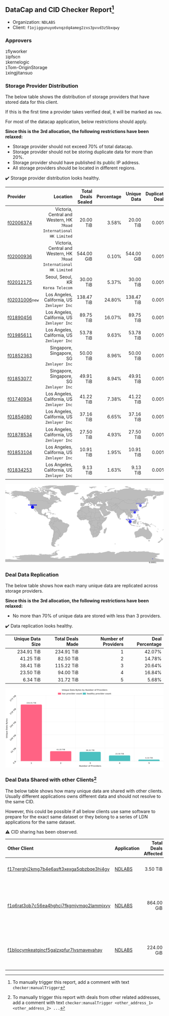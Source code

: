 ## DataCap and CID Checker Report[^1]
 - Organization: `NDLABS`
 - Client: `f1ojiggunuyo6vnqzdq4ameg2zxs3pvvd3z5bxqwy`
### Approvers
`1`flyworker<br/>`1`ipfscn<br/>`1`kernelogic<br/>`1`Tom-OriginStorage<br/>`1`xingjitansuo

### Storage Provider Distribution
The below table shows the distribution of storage providers that have stored data for this client.

If this is the first time a provider takes verified deal, it will be marked as `new`.

For most of the datacap application, below restrictions should apply.

**Since this is the 3rd allocation, the following restrictions have been relaxed:**
 - Storage provider should not exceed 70% of total datacap.
 - Storage provider should not be storing duplicate data for more than 20%.
 - Storage provider should have published its public IP address.
 - All storage providers should be located in different regions.

✔️ Storage provider distribution looks healthy.

| Provider                                                    |                                                               Location | Total Deals Sealed | Percentage | Unique Data | Duplicate Deals |
| :---------------------------------------------------------- | ---------------------------------------------------------------------: | -----------------: | ---------: | ----------: | --------------: |
| [f02006374](https://filfox.info/en/address/f02006374)       | Victoria, Central and Western, HK<br/>`7Road International HK Limited` |          20.00 TiB |      3.58% |   20.00 TiB |           0.00% |
| [f02000936](https://filfox.info/en/address/f02000936)       | Victoria, Central and Western, HK<br/>`7Road International HK Limited` |         544.00 GiB |      0.10% |  544.00 GiB |           0.00% |
| [f02012175](https://filfox.info/en/address/f02012175)       |                                   Seoul, Seoul, KR<br/>`Korea Telecom` |          30.00 TiB |      5.37% |   30.00 TiB |           0.00% |
| [f02031006](https://filfox.info/en/address/f02031006)`new`  |                         Los Angeles, California, US<br/>`Zenlayer Inc` |         138.47 TiB |     24.80% |  138.47 TiB |           0.00% |
| [f01890456](https://filfox.info/en/address/f01890456)       |                         Los Angeles, California, US<br/>`Zenlayer Inc` |          89.75 TiB |     16.07% |   89.75 TiB |           0.00% |
| [f01985611](https://filfox.info/en/address/f01985611)       |                         Los Angeles, California, US<br/>`Zenlayer Inc` |          53.78 TiB |      9.63% |   53.78 TiB |           0.00% |
| [f01852363](https://filfox.info/en/address/f01852363)       |                            Singapore, Singapore, SG<br/>`Zenlayer Inc` |          50.00 TiB |      8.96% |   50.00 TiB |           0.00% |
| [f01853077](https://filfox.info/en/address/f01853077)       |                            Singapore, Singapore, SG<br/>`Zenlayer Inc` |          49.91 TiB |      8.94% |   49.91 TiB |           0.00% |
| [f01740934](https://filfox.info/en/address/f01740934)       |                         Los Angeles, California, US<br/>`Zenlayer Inc` |          41.22 TiB |      7.38% |   41.22 TiB |           0.00% |
| [f01854080](https://filfox.info/en/address/f01854080)       |                         Los Angeles, California, US<br/>`Zenlayer Inc` |          37.16 TiB |      6.65% |   37.16 TiB |           0.00% |
| [f01878534](https://filfox.info/en/address/f01878534)       |                         Los Angeles, California, US<br/>`Zenlayer Inc` |          27.50 TiB |      4.93% |   27.50 TiB |           0.00% |
| [f01853104](https://filfox.info/en/address/f01853104)       |                         Los Angeles, California, US<br/>`Zenlayer Inc` |          10.91 TiB |      1.95% |   10.91 TiB |           0.00% |
| [f01834253](https://filfox.info/en/address/f01834253)       |                         Los Angeles, California, US<br/>`Zenlayer Inc` |           9.13 TiB |      1.63% |    9.13 TiB |           0.00% |

<img src="https://raw.githubusercontent.com/data-preservation-programs/filplus-checker-assets/main/filecoin-project/filecoin-plus-large-datasets/issues/1524/1677216564291.png"/>

### Deal Data Replication
The below table shows how each many unique data are replicated across storage providers.


**Since this is the 3rd allocation, the following restrictions have been relaxed:**
- No more than 70% of unique data are stored with less than 3 providers.

✔️ Data replication looks healthy.

| Unique Data Size | Total Deals Made | Number of Providers | Deal Percentage |
| ---------------: | ---------------: | ------------------: | --------------: |
|       234.91 TiB |       234.91 TiB |                   1 |          42.07% |
|        41.25 TiB |        82.50 TiB |                   2 |          14.78% |
|        38.41 TiB |       115.22 TiB |                   3 |          20.64% |
|        23.50 TiB |        94.00 TiB |                   4 |          16.84% |
|         6.34 TiB |        31.72 TiB |                   5 |           5.68% |

<img src="https://raw.githubusercontent.com/data-preservation-programs/filplus-checker-assets/main/filecoin-project/filecoin-plus-large-datasets/issues/1524/1677216565088.png"/>

### Deal Data Shared with other Clients[^3]
The below table shows how many unique data are shared with other clients.
Usually different applications owns different data and should not resolve to the same CID.

However, this could be possible if all below clients use same software to prepare for the exact same dataset or they belong to a series of LDN applications for the same dataset.

⚠️ CID sharing has been observed.

| Other Client                                                                                                          | Application                                                                            | Total Deals Affected | Unique CIDs | Approvers                                                                                                                                           |
| :-------------------------------------------------------------------------------------------------------------------- | :------------------------------------------------------------------------------------- | -------------------: | ----------: | :-------------------------------------------------------------------------------------------------------------------------------------------------- |
| [f17nerghj2kmg7b4e6asft3xexga5qbzbqe3hi4gy](https://filfox.info/en/address/f17nerghj2kmg7b4e6asft3xexga5qbzbqe3hi4gy) | [NDLABS](https://github.com/filecoin-project/filecoin-plus-large-datasets/issues/1523) |             3.50 TiB |          56 | `1`ipfscn<br/>`1`Joss-Hua<br/>`1`kernelogic<br/>`1`xingjitansuo                                                                                     |
| [f1q6rat3ob7c56ea4hghcj7fkgmjvmqo2lammjxvy](https://filfox.info/en/address/f1q6rat3ob7c56ea4hghcj7fkgmjvmqo2lammjxvy) | [NDLABS](https://github.com/filecoin-project/filecoin-plus-large-datasets/issues/1521) |           864.00 GiB |          27 | `1`1ane-1<br/>`1`cryptowhizzard<br/>`1`kernelogic<br/>`1`psh0691<br/>`1`Tom-OriginStorage<br/>`1`xiaoyuaiheshui<br/>`1`xingjitansuo<br/>`1`YuanHeHK |
| [f1bliocymkeatgincf5galzxpfur7lvsmavevahay](https://filfox.info/en/address/f1bliocymkeatgincf5galzxpfur7lvsmavevahay) | [NDLABS](https://github.com/filecoin-project/filecoin-plus-large-datasets/issues/1522) |           224.00 GiB |           5 | `1`1ane-1<br/>`1`Joss-Hua<br/>`1`kernelogic<br/>`1`Tom-OriginStorage<br/>`1`YuanHeHK<br/>`1`zizi-defil                                              |

[^1]: To manually trigger this report, add a comment with text `checker:manualTrigger`

[^2]: Deals from those addresses are combined into this report as they are specified with `checker:manualTrigger`

[^3]: To manually trigger this report with deals from other related addresses, add a comment with text `checker:manualTrigger <other_address_1> <other_address_2> ...`
